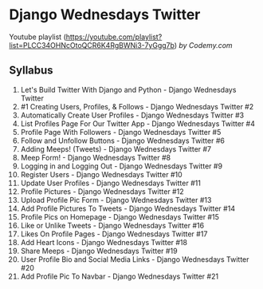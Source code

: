 # Django Wednesdays Twitter

Youtube playlist (<https://youtube.com/playlist?list=PLCC34OHNcOtoQCR6K4RgBWNi3-7yGgg7b>) *by Codemy.com*

## Syllabus

1. Let's Build Twitter With Django and Python - Django Wednesdays Twitter
2. #1 Creating Users, Profiles, & Follows - Django Wednesdays Twitter #2
3. Automatically Create User Profiles - Django Wednesdays Twitter #3
4. List Profiles Page For Our Twitter App - Django Wednesdays Twitter #4
5. Profile Page With Followers - Django Wednesdays Twitter #5
6. Follow and Unfollow Buttons - Django Wednesdays Twitter #6
7. Adding Meeps! (Tweets) - Django Wednesdays Twitter #7
8. Meep Form! - Django Wednesdays Twitter #8
9. Logging in and Logging Out - Django Wednesdays Twitter #9
10. Register Users - Django Wednesdays Twitter #10
11. Update User Profiles - Django Wednesdays Twitter #11
12. Profile Pictures - Django Wednesdays Twitter #12
13. Upload Profile Pic Form - Django Wednesdays Twitter #13
14. Add Profile Pictures To Tweets - Django Wednesdays Twitter #14
15. Profile Pics on Homepage - Django Wednesdays Twitter #15
16. Like or Unlike Tweets - Django Wednesdays Twitter #16
17. Likes On Profile Pages - Django Wednesdays Twitter #17
18. Add Heart Icons - Django Wednesdays Twitter #18
19. Share Meeps - Django Wednesdays Twitter #19
20. User Profile Bio and Social Media Links - Django Wednesdays Twitter #20
21. Add Profile Pic To Navbar - Django Wednesdays Twitter #21
